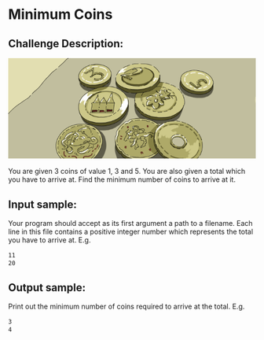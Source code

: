 Minimum Coins
=============

Challenge Description:
----------------------

![Challenge Image](minimum_coins.png)

You are given 3 coins of value 1, 3 and 5. You are also given a total which you have to arrive at. Find the minimum 
number of coins to arrive at it. 

Input sample:
------------

Your program should accept as its first argument a path to a filename. Each line in this file contains a positive 
integer number which represents the total you have to arrive at. E.g. 

    11
    20

    
Output sample:
------------

Print out the minimum number of coins required to arrive at the total. E.g. 

    3
    4